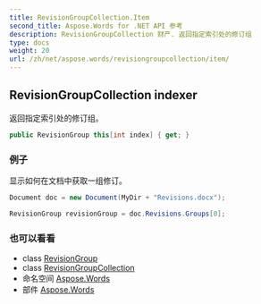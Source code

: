 ```yaml
---
title: RevisionGroupCollection.Item
second_title: Aspose.Words for .NET API 参考
description: RevisionGroupCollection 财产. 返回指定索引处的修订组
type: docs
weight: 20
url: /zh/net/aspose.words/revisiongroupcollection/item/
---
```

## RevisionGroupCollection indexer

返回指定索引处的修订组。

```csharp
public RevisionGroup this[int index] { get; }
```

### 例子

显示如何在文档中获取一组修订。

```csharp
Document doc = new Document(MyDir + "Revisions.docx");

RevisionGroup revisionGroup = doc.Revisions.Groups[0];
```

### 也可以看看

* class [RevisionGroup](../../revisiongroup/)
* class [RevisionGroupCollection](../)
* 命名空间 [Aspose.Words](../../revisiongroupcollection/)
* 部件 [Aspose.Words](../../../)


